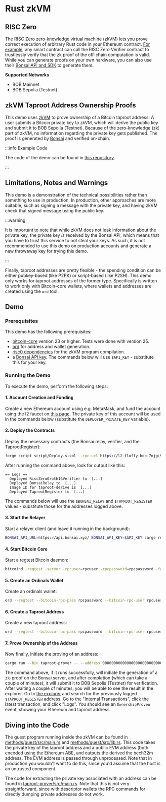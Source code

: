 # Rust zkVM

## RISC Zero

The [RISC Zero zero-knowledge virtual machine](https://dev.risczero.com/api/zkvm/) (zkVM) lets you prove correct execution of arbitrary Rust code in your Ethereum contract. [For example](https://dev.risczero.com/api/blockchain-integration/bonsai-on-eth), any smart contract can call the RISC Zero Verifier contract to trustlessly verify that the zk proof of the off-chain computation is valid. While you can generate proofs on your own hardware, you can also use their [Bonsai API and SDK](https://dev.risczero.com/api/generating-proofs/remote-proving) to generate them.

**Supported Networks**

<!-- TODO: Verify RISC Zero on test/mainnet -->

- BOB Mainnet
- BOB Sepolia (Testnet)

## zkVM Taproot Address Ownership Proofs

This demo uses [zkVM](https://dev.risczero.com/zkvm/) to prove ownership of a Bitcoin taproot address. A user submits a Bitcoin private key to zkVM, which will derive the public key and submit it to BOB Sepolia (Testnet). Because of the zero-knowledge (zk) part of zkVM, no information regarding the private key gets published. The proof is generated by [Bonsai](https://dev.risczero.com/bonsai/) and verified on-chain.

:::info Example Code

The code of the demo can be found in [this repository](https://github.com/bob-collective/demo-zkvm-taproot-address/).

:::

## Limitations, Notes and Warnings

This demo is a demonstration of the technical possibilities rather than something to use in production. In production, other approaches are more suitable, such as signing a message with the private key, and having zkVM check that signed message using the public key.

:::warning

It is important to note that while zkVM does not leak information about the private key, the private key _is_ received by the Bonsai API, which means that you have to trust this service to not steal your keys. As such, it is not recommended to use this demo on production accounts and generate a new throwaway key for trying this demo.

:::

Finally, taproot addresses are pretty flexible - the spending condition can be either pubkey-based (like P2PK) or script-based (like P2SH). This demo only works for taproot addresses of the former type. Specifically is written to work only with Bitcoin-core wallets, where wallets and addresses are created using the `ord` tool.

## Demo

### Prerequisites

This demo has the following prerequisites:

- [bitcoin-core](https://bitcoin.org/en/bitcoin-core/) version 23 or higher. Tests were done with version 25.
- [ord](https://github.com/ordinals/ord) for address and wallet generation.
- [risc0 dependencies](https://github.com/risc0/bonsai-foundry-template) for the zkVM program compilation.
- a [Bonsai API key](https://dev.risczero.com/bonsai/quickstart). The commands below will use `$API_KEY` - substitute this for your key.

### Running the Demo

To execute the demo, perform the following steps:

#### 1. Account Creation and Funding

Create a new Ethereum account using e.g. MetaMask, and fund the account using the l2 faucet on [this page](https://app.conduit.xyz/published/view/fluffy-bob-7mjgi9pmtg). The private key of this account will be used in the commands below (substitute the `DEPLOYER_PRIVATE_KEY` variable).

#### 2. Deploy the Contracts

Deploy the necessary contracts (the Bonsai relay, verifier, and the TaprootRegister):

```bash
forge script script/Deploy.s.sol --rpc-url https://l2-fluffy-bob-7mjgi9pmtg.t.conduit.xyz --broadcast --verify --verifier blockscout --verifier-url 'https://explorerl2-fluffy-bob-7mjgi9pmtg.t.conduit.xyz/api?'
```

After running the command above, look for output like this:

```
== Logs ==
  Deployed RiscZeroGroth16Verifier to  [...]
  Deployed BonsaiRelay to  [...]
  Image ID for taproot-derive is  [...]
  Deployed TaprootRegister to  [...]
```

The commands below will use the `$BONSAI_RELAY` and `$TAPROOT_REGISTER` values - substitute those for the addresses logged above.

#### 3. Start the Relayer

Start a relayer client (and leave it running in the background):

```bash
BONSAI_API_URL=https://api.bonsai.xyz/ BONSAI_API_KEY=$API_KEY cargo run --bin bonsai-ethereum-relay-cli -- run --relay-address $BONSAI_RELAY --eth-node wss://l2-fluffy-bob-7mjgi9pmtg.t.conduit.xyz --eth-chain-id 901 --private-key $DEPLOYER_PRIVATE_KEY
```

#### 4. Start Bitcoin Core

Start a regtest Bitcoin daemon:

```bash
bitcoind -regtest -server -rpcuser=rpcuser -rpcpassword=rpcpassword -fallbackfee=0.0002 -blockfilterindex -txindex=1 -prune=0 -blockversion=4
```

#### 5. Create an Ordinals Wallet

Create an ordinals wallet:

```bash
ord --regtest --bitcoin-rpc-pass rpcpassword --bitcoin-rpc-user rpcuser wallet create
```

#### 6. Create a Taproot Address

Create a new taproot address:

```bash
ord --regtest --bitcoin-rpc-pass rpcpassword --bitcoin-rpc-user rpcuser wallet receive
```

#### 7. Prove Ownership of the Address

Now finally, initiate the proving of an address:

```bash
cargo run --bin taproot-prover -- --address 0000000000000000000000000000000000000001 --taproot-address $TAPROOT_ADDRESS_FROM_PREVIOUS_STEP --bonsai-api-key=$API_KEY
```

The command above, if it runs successfully, will initiate the generation of a zk-proof on the Bonsai server, and after completion (which can take a couple of minutes), it will submit it to BOB Sepolia (Testnet) for verification. After waiting a couple of minutes, you will be able to see the result in the explorer. Go to [the explorer](https://explorerl2-fluffy-bob-7mjgi9pmtg.t.conduit.xyz/) and search for the previously logged `$TAPROOT_REGISTER` address. Go to the "Internal Transactions", click the latest transaction, and click "Logs". You should see an `OwnershipProven` event, showing your Ethereum and taproot address.

## Diving into the Code

The guest program running inside the zkVM can be found in [methods/guest/src/main.rs](https://github.com/bob-collective/demo-zkvm-taproot-address/blob/main/methods/guest/src/main.rs) and [methods/guest/src/lib.rs](https://github.com/bob-collective/demo-zkvm-taproot-address/blob/main/methods/guest/src/lib.rs). This code takes the private key of the taproot address and a public EVM address (both encoded using the Ethereum ABI), and outputs the derived the bech32m address. The EVM address is passed through unprocessed. Note that in production you wouldn't want to do this, since you'd assume that the host is an untrusted component.

The code for extracting the private key associated with an address can be found in [taproot-prover/src/main.rs](https://github.com/bob-collective/demo-zkvm-taproot-address/blob/main/taproot-prover/src/main.rs). Note that this is not very straightforward, since with descriptor wallets the RPC commands for directly dumping private addresses do not work.
